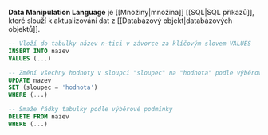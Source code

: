 **Data Manipulation Language** je [[Množiny|množina]] [[SQL|SQL příkazů]], které slouží k aktualizování dat z [[Databázový objekt|databázových objektů]].

```sql
-- Vloží do tabulky název n-tici v závorce za klíčovým slovem VALUES
INSERT INTO nazev 
VALUES (...) 

-- Změní všechny hodnoty v sloupci "sloupec" na "hodnota" podle výběrové podmínky
UPDATE nazev 
SET (sloupec = 'hodnota')
WHERE (...)

-- Smaže řádky tabulky podle výběrové podmínky
DELETE FROM nazev
WHERE (...)
```